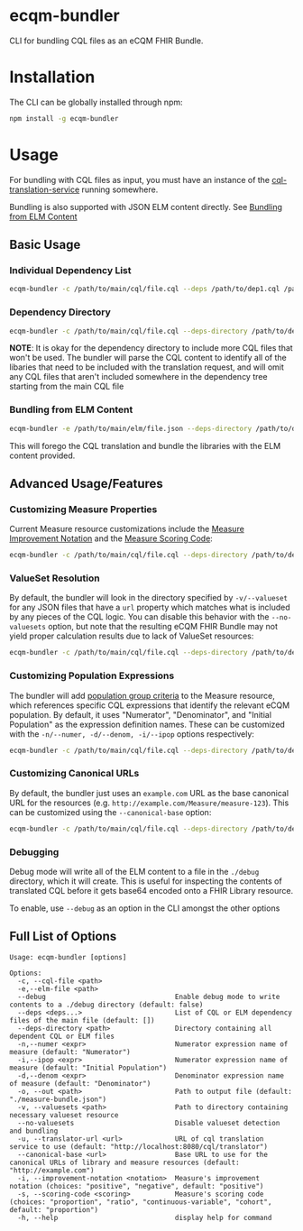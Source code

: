 # ecqm-bundler

CLI for bundling CQL files as an eCQM FHIR Bundle.

# Installation

The CLI can be globally installed through npm:

``` bash
npm install -g ecqm-bundler
```

# Usage

For bundling with CQL files as input, you must have an instance of the [cql-translation-service](https://github.com/cqframework/cql-translation-service) running somewhere.

Bundling is also supported with JSON ELM content directly. See [Bundling from ELM Content](#bundling-from-elm-content)

## Basic Usage

### Individual Dependency List

``` bash
ecqm-bundler -c /path/to/main/cql/file.cql --deps /path/to/dep1.cql /path/to/dep2.cql -v /path/to/valueset/directory
```

### Dependency Directory

``` bash
ecqm-bundler -c /path/to/main/cql/file.cql --deps-directory /path/to/deps/directory -v /path/to/valueset/directory
```

**NOTE**: It is okay for the dependency directory to include more CQL files that won't be used. The bundler will parse the CQL content to identify all of the libaries
that need to be included with the translation request, and will omit any CQL files that aren't included somewhere in the dependency tree starting from the
main CQL file

### Bundling from ELM Content

``` bash
ecqm-bundler -e /path/to/main/elm/file.json --deps-directory /path/to/deps/directory -v /path/to/valueset/directory
```

This will forego the CQL translation and bundle the libraries with the ELM content provided.

## Advanced Usage/Features

### Customizing Measure Properties

Current Measure resource customizations include the [Measure Improvement Notation](http://hl7.org/fhir/us/cqfmeasures/2021May/StructureDefinition-measure-cqfm-definitions.html#Measure.improvementNotation) and the
[Measure Scoring Code](http://hl7.org/fhir/us/cqfmeasures/2021May/StructureDefinition-measure-cqfm-definitions.html#Measure.scoring):

``` bash
ecqm-bundler -c /path/to/main/cql/file.cql --deps-directory /path/to/deps/directory -v /path/to/valueset/directory --scoring-code "proportion" --improvement-notation "negative"
```

### ValueSet Resolution

By default, the bundler will look in the directory specified by `-v/--valueset` for any JSON files that have a `url` property which matches what is included by any pieces of the CQL logic.
You can disable this behavior with the `--no-valuesets` option, but note that the resulting eCQM FHIR Bundle may not yield proper calculation results due to lack of ValueSet resources:

``` bash
ecqm-bundler -c /path/to/main/cql/file.cql --deps-directory /path/to/deps/directory --no-valuesets
```

### Customizing Population Expressions

The bundler will add [population group criteria](http://hl7.org/fhir/us/cqfmeasures/2021May/StructureDefinition-measure-cqfm-definitions.html#Measure.group) to the Measure resource, which references specific CQL expressions that identify
the relevant eCQM population. By default, it uses "Numerator", "Denominator", and "Initial Population" as the expression definition names. These can be customized with the `-n/--numer, -d/--denom, -i/--ipop` options respectively:

``` bash
ecqm-bundler -c /path/to/main/cql/file.cql --deps-directory /path/to/deps/directory -v /path/to/valueset/directory -n "numer def" -d "denom def" -i "ipop def"
```

### Customizing Canonical URLs

By default, the bundler just uses an `example.com` URL as the base canonical URL for the resources (e.g. `http://example.com/Measure/measure-123`). This can be customized using the `--canonical-base` option:

``` bash
ecqm-bundler -c /path/to/main/cql/file.cql --deps-directory /path/to/deps/directory -v /path/to/valueset/directory --canonical-base "http://example.com/other/canonical/base"
```

### Debugging

Debug mode will write all of the ELM content to a file in the `./debug` directory, which it will create. This is useful for inspecting the contents of translated CQL before it gets
base64 encoded onto a FHIR Library resource.

To enable, use `--debug` as an option in the CLI amongst the other options

## Full List of Options

```
Usage: ecqm-bundler [options]

Options:
  -c, --cql-file <path>
  -e,--elm-file <path>
  --debug                                Enable debug mode to write contents to a ./debug directory (default: false)
  --deps <deps...>                       List of CQL or ELM dependency files of the main file (default: [])
  --deps-directory <path>                Directory containing all dependent CQL or ELM files
  -n,--numer <expr>                      Numerator expression name of measure (default: "Numerator")
  -i,--ipop <expr>                       Numerator expression name of measure (default: "Initial Population")
  -d,--denom <expr>                      Denominator expression name of measure (default: "Denominator")
  -o, --out <path>                       Path to output file (default: "./measure-bundle.json")
  -v, --valuesets <path>                 Path to directory containing necessary valueset resource
  --no-valuesets                         Disable valueset detection and bundling
  -u, --translator-url <url>             URL of cql translation service to use (default: "http://localhost:8080/cql/translator")
  --canonical-base <url>                 Base URL to use for the canonical URLs of library and measure resources (default: "http://example.com")
  -i, --improvement-notation <notation>  Measure's improvement notation (choices: "positive", "negative", default: "positive")
  -s, --scoring-code <scoring>           Measure's scoring code (choices: "proportion", "ratio", "continuous-variable", "cohort", default: "proportion")
  -h, --help                             display help for command
```
